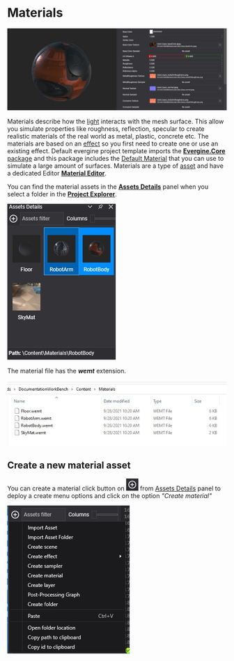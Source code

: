# Materials

![Material header](images/materials.jpg)

Materials describe how the [light](../../graphics/lights.md) interacts with the mesh surface. This allow you simulate properties like roughness, reflection, specular to create realistic materials of the real world as metal, plastic, concrete etc. The materials are based on an [effect](effects.md) so you first need to create one or use an existing effect. Default evergine project template imports the [**Evergine.Core** package](../packages.md) and this package includes the [Default Material](../../graphics/materials.md) that you can use to simulate a large amount of surfaces. Materials are a type of [asset](index.md) and have a dedicated Editor [**Material Editor**]().

You can find the material assets in the [**Assets Details**](../interface.md) panel when you select a folder in the [**Project Explorer**](../interface.md).

![Material asset](images/materialAsset.jpg)

The material file has the **_wemt_** extension.

![Material file](images/materialFile.jpg)

## Create a new material asset
You can create a material click button on ![Plus Icon](images/plusIcon.jpg) from [Assets Details](../interface.md) panel to deploy a create menu options and click on the option _"Create material"_

![Create new scene menu option](images/AssetsDetailsMenu.jpg)